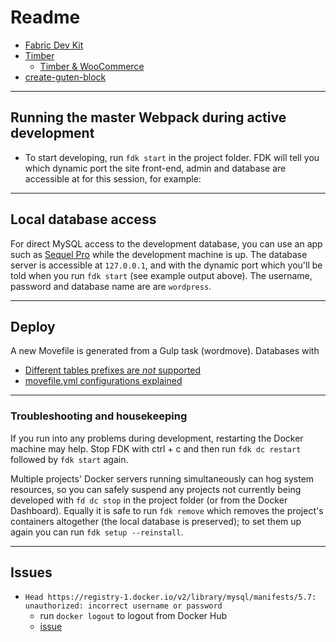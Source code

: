 # Readme

- [Fabric Dev Kit](https://github.com/yeswework/fabrica-dev-kit)
- [Timber](https://upstatement.com/timber/)
  - [Timber & WooCommerce](https://timber.github.io/docs/guides/woocommerce/)
- [create-guten-block](https://github.com/ahmadawais/create-guten-block)

---

## Running the master Webpack during active development

* To start developing, run `fdk start` in the project folder. FDK will tell you which dynamic port the site front-end, admin and database are accessible at for this session, for example:

---

## Local database access

For direct MySQL access to the development database, you can use an app such as [Sequel Pro](https://www.sequelpro.com/) while the development machine is up. The database server is accessible at `127.0.0.1`, and with the dynamic port which you'll be told when you run `fdk start` (see example output above). The username, password and database name are are `wordpress`.

---

## Deploy

A new Movefile is generated from a Gulp task (wordmove). Databases with

- [Different tables prefixes are *not* supported](https://github.com/welaika/wordmove/wiki/Disclaimer:-different-tables-prefixes-are-*not*-supported)
- [movefile.yml configurations explained](https://github.com/welaika/wordmove/wiki/movefile.yml-configurations-explained)

---

### Troubleshooting and housekeeping
If you run into any problems during development, restarting the Docker machine may help. Stop FDK with ctrl + c and then run `fdk dc restart` followed by `fdk start` again.

Multiple projects' Docker servers running simultaneously can hog system resources, so you can safely suspend any projects not currently being developed with `fd dc stop` in the project folder (or from the Docker Dashboard). Equally it is safe to run `fdk remove` which removes the project's containers altogether (the local database is preserved); to set them up again you can run `fdk setup --reinstall`.

---

## Issues

- `Head https://registry-1.docker.io/v2/library/mysql/manifests/5.7: unauthorized: incorrect username or password`
  - run `docker logout` to logout from Docker Hub
  - [issue](https://github.com/docker/hub-feedback/issues/1098#issuecomment-316309768)
